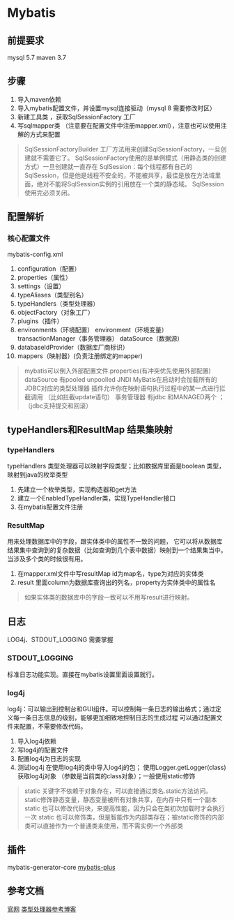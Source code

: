 # Mybatis
## 前提要求
mysql 5.7
maven 3.7
## 步骤
1. 导入maven依赖
2. 导入mybatis配置文件，并设置mysql连接驱动（mysql 8 需要修改时区）
3. 新建工具类 ，获取SqlSessionFactory 工厂
4. 写sqlmapper类 （注意要在配置文件中注册mapper.xml），注意也可以使用注解的方式来配置
> SqlSessionFactoryBuilder 工厂方法用来创建SqlSessionFactory，一旦创建就不需要它了。
> SqlSessionFactory使用的是单例模式（用静态类的创建方式）一旦创建就一直存在
> SqlSession：每个线程都有自己的SqlSession，但是他是线程不安全的，不能被共享，最佳是放在方法域里面，绝对不能将SqlSession实例的引用放在一个类的静态域。
> SqlSession使用完必须关闭。
## 配置解析
### 核心配置文件
mybatis-config.xml
1. configuration（配置）
2. properties（属性）
3. settings（设置）
4. typeAliases（类型别名）
5. typeHandlers（类型处理器）
6. objectFactory（对象工厂）
7. plugins（插件）
8. environments（环境配置）
    environment（环境变量）
        transactionManager（事务管理器）
        dataSource（数据源）
9. databaseIdProvider（数据库厂商标识）
10. mappers（映射器）(负责注册绑定的mapper)
> mybatis可以倒入外部配置文件.properties(有冲突优先使用外部配置)
> dataSource 有pooled unpoolled JNDI
> MyBatis在启动时会加载所有的JDBC对应的类型处理器
> 插件允许你在映射语句执行过程中的某一点进行拦截调用 （比如拦截update语句）
> 事务管理器 有jdbc 和MANAGED两个 ；（jdbc支持提交和回滚）
## typeHandlers和ResultMap 结果集映射
### typeHandlers
typeHandlers 类型处理器可以映射字段类型；比如数据库里面是boolean 类型，映射到java的枚举类型
1. 先建立一个枚举类型，实现构造器和get方法
2. 建立一个EnabledTypeHandler类，实现TypeHandler接口
3. 在mybatis配置文件注册
### ResultMap
用来处理数据库中的字段，跟实体类中的属性不一致的问题，
它可以将从数据库结果集中查询到的复杂数据（比如查询到几个表中数据）映射到一个结果集当中。
当涉及多个类的时候很有用。
1. 在mapper.xml文件中写resultMap id为map名，type为对应的实体类
2. result 里面column为数据库查询出的列名，property为实体类中的属性名
> 如果实体类的数据库中的字段一致可以不用写result进行映射。

## 日志
LOG4j、STDOUT_LOGGING 需要掌握
### STDOUT_LOGGING
标准日志功能实现。直接在mybatis设置里面设置就行。
<setting name="logImpl" value="STDOUT_LOGGING"/>
### log4j
log4j：可以输出到控制台和GUI组件。可以控制每一条日志的输出格式；通过定义每一条日志信息的级别，能够更加细致地控制日志的生成过程
可以通过配置文件来配置，不需要修改代码。
1. 导入log4j依赖
2. 写log4j的配置文件
3. 配置log4j为日志的实现
4. 测试log4j
在使用log4j的类中导入log4j的包；
使用Logger.getLogger(class)获取log4j对象 （参数是当前类的class对象）；一般使用static修饰
> static 关键字不依赖于对象存在，可以直接通过类名.static方法访问。
> static修饰静态变量，静态变量被所有对象共享，在内存中只有一个副本
> static 也可以修改代码块，来提高性能，因为只会在类初次加载时才会执行一次
> static 也可以修饰类，但是智能作为内部类存在；被static修饰的内部类可以直接作为一个普通类来使用，而不需实例一个外部类



## 插件
mybatis-generator-core
[mybatis-plus](https://baomidou.com/)

##  参考文档
[官网](https://mybatis.org/mybatis-3/zh/index.html)
[类型处理器参考博客](https://www.cnblogs.com/zwwhnly/p/11238131.html)